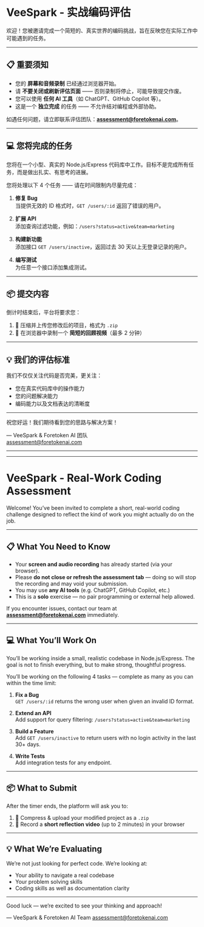 # VeeSpark - 实战编码评估

欢迎！您被邀请完成一个简短的、真实世界的编码挑战，旨在反映您在实际工作中可能遇到的任务。

---

## 📋 重要须知

- 您的 **屏幕和音频录制** 已经通过浏览器开始。
- 请 **不要关闭或刷新评估页面** —— 否则录制将停止，可能导致提交作废。
- 您可以使用 **任何 AI 工具**（如 ChatGPT、GitHub Copilot 等）。
- 这是一个 **独立完成** 的任务 —— 不允许结对编程或外部协助。

如遇任何问题，请立即联系评估团队：**[assessment@foretokenai.com](mailto:assessment@foretokenai.com)**。

---

## 💻 您将完成的任务

您将在一个小型、真实的 Node.js/Express 代码库中工作。目标不是完成所有任务，而是做出扎实、有思考的进展。

您将处理以下 4 个任务 —— 请在时间限制内尽量完成：

1. **修复 Bug**  
   当提供无效的 ID 格式时，`GET /users/:id` 返回了错误的用户。

2. **扩展 API**  
   添加查询过滤功能，例如：`/users?status=active&team=marketing`

3. **构建新功能**  
   添加接口 `GET /users/inactive`，返回过去 30 天以上无登录记录的用户。

4. **编写测试**  
   为任意一个接口添加集成测试。

---

## 📦 提交内容

倒计时结束后，平台将要求您：

1. 📁 压缩并上传您修改后的项目，格式为 `.zip`
2. 🎤 在浏览器中录制一个 **简短的回顾视频**（最多 2 分钟）

---

## 💡 我们的评估标准

我们不仅仅关注代码是否完美，更关注：

- 您在真实代码库中的操作能力
- 您的问题解决能力
- 编码能力以及文档表达的清晰度

---

祝您好运！我们期待看到您的思路与解决方案！

— VeeSpark & Foretoken AI 团队  
[assessment@foretokenai.com](mailto:assessment@foretokenai.com)

---
---

# VeeSpark - Real-Work Coding Assessment

Welcome! You’ve been invited to complete a short, real-world coding challenge designed to reflect the kind of work you might actually do on the job.

---

## 📋 What You Need to Know

- Your **screen and audio recording** has already started (via your browser).
- Please **do not close or refresh the assessment tab** — doing so will stop the recording and may void your submission.
- You may use **any AI tools** (e.g. ChatGPT, GitHub Copilot, etc.)
- This is a **solo** exercise — no pair programming or external help allowed.

If you encounter issues, contact our team at **[assessment@foretokenai.com](mailto:assessment@foretokenai.com)** immediately.

---

## 💻 What You’ll Work On

You’ll be working inside a small, realistic codebase in Node.js/Express. The goal is not to finish everything, but to make strong, thoughtful progress.

You’ll be working on the following 4 tasks — complete as many as you can within the time limit:

1. **Fix a Bug**  
   `GET /users/:id` returns the wrong user when given an invalid ID format.

2. **Extend an API**  
   Add support for query filtering: `/users?status=active&team=marketing`

3. **Build a Feature**  
   Add `GET /users/inactive` to return users with no login activity in the last 30+ days.

4. **Write Tests**  
   Add integration tests for any endpoint.

---

## 📦 What to Submit

After the timer ends, the platform will ask you to:

1. 📁 Compress & upload your modified project as a `.zip`
2. 🎤 Record a **short reflection video** (up to 2 minutes) in your browser

---

## 💡 What We’re Evaluating

We’re not just looking for perfect code. We’re looking at:
- Your ability to navigate a real codebase
- Your problem solving skills
- Coding skills as well as documentation clarity

---

Good luck — we’re excited to see your thinking and approach!

— VeeSpark & Foretoken AI Team 
[assessment@foretokenai.com](mailto:assessment@foretokenai.com)
